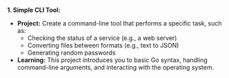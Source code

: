 **1. Simple CLI Tool:**

* **Project:** Create a command-line tool that performs a specific task, such as:
    * Checking the status of a service (e.g., a web server)
    * Converting files between formats (e.g., text to JSON)
    * Generating random passwords
* **Learning:**  This project introduces you to basic Go syntax, handling command-line arguments, and interacting with the operating system.
